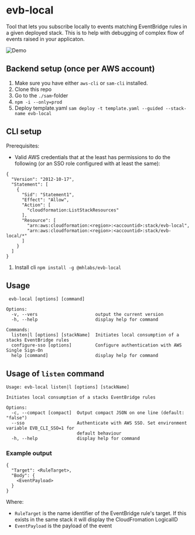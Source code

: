 # evb-local

Tool that lets you subscribe locally to events matching EventBridge rules in a given deployed stack. This is to help with debugging of complex flow of events raised in your applicaton.

![Demo](https://raw.githubusercontent.com/mhlabs/evb-local/master/demo.gif)

## Backend setup (once per AWS account)
1. Make sure you have either `aws-cli` or `sam-cli` installed.
2. Clone this repo
3. Go to the `./sam`-folder
4. `npm -i --only=prod`
5. Deploy template.yaml
   `sam deploy -t template.yaml --guided --stack-name evb-local`

## CLI setup

Prerequisites:
* Valid AWS credentials that at the least has permissions to do the following (or an SSO role configured with at least the same):
```
{
  "Version": "2012-10-17",
  "Statement": [
    {
      "Sid": "Statement1",
      "Effect": "Allow",
      "Action": [
        "cloudformation:ListStackResources"
      ],
      "Resource": [
        "arn:aws:cloudformation:<region>:<accountid>:stack/evb-local",
        "arn:aws:cloudformation:<region>:<accountid>:stack/evb-local/*"
      ]
    }
  ]
}
```

1. Install cli
`npm install -g @mhlabs/evb-local`

## Usage
```
 evb-local [options] [command]

Options:
  -v, --vers                      output the current version
  -h, --help                      display help for command

Commands:
  listen|l [options] [stackName]  Initiates local consumption of a stacks EventBridge rules
  configure-sso [options]         Configure authentication with AWS Single Sign-On
  help [command]                  display help for command
```

## Usage of `listen` command
```
Usage: evb-local listen|l [options] [stackName]

Initiates local consumption of a stacks EventBridge rules

Options:
  -c, --compact [compact]  Output compact JSON on one line (default: "false")
  --sso                    Authenticate with AWS SSO. Set environment variable EVB_CLI_SSO=1 for
                           default behaviour
  -h, --help               display help for command
```

### Example output
```
{
  "Target": <RuleTarget>,
  "Body": {
    <EventPayload>
  }
}

```

Where:
* `RuleTarget` is the name identifier of the EventBridge rule's target. If this exists in the same stack it will display the CloudFromation LogicalID
* `EventPayload` is the payload of the event
